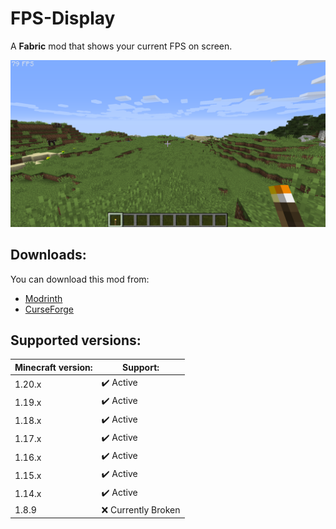 # FPS-Display
A **Fabric** mod that shows your current FPS on screen.

![](./media/showcase/fps-counter.png)

## Downloads:
You can download this mod from:
* [Modrinth](https://modrinth.com/mod/fpsdisplay)
* [CurseForge](https://www.curseforge.com/minecraft/mc-mods/fpsdisplay)

## Supported versions:
Minecraft version: | Support:
------------------ | --------
1.20.x | ✔️ Active
1.19.x | ✔️ Active
1.18.x | ✔️ Active
1.17.x | ✔️ Active
1.16.x | ✔️ Active
1.15.x | ✔️ Active
1.14.x | ✔️ Active
1.8.9  | ❌ Currently Broken
